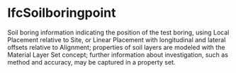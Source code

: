 IfcSoilboringpoint
==================
Soil boring information indicating the position of the test boring, using
Local Placement relative to Site, or Linear Placement with longitudinal and
lateral offsets relative to Alignment; properties of soil layers are modeled
with the Material Layer Set concept; further information about investigation,
such as method and accuracy, may be captured in a property set.  


